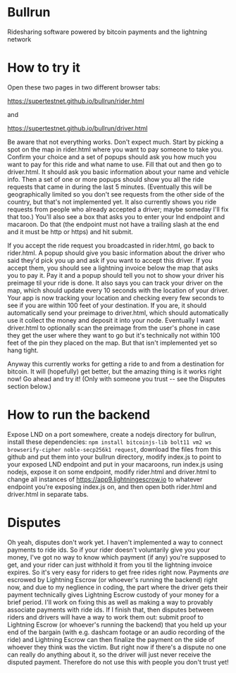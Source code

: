 # Bullrun
Ridesharing software powered by bitcoin payments and the lightning network

# How to try it

Open these two pages in two different browser tabs:

https://supertestnet.github.io/bullrun/rider.html

and

https://supertestnet.github.io/bullrun/driver.html

Be aware that not everything works. Don't expect much. Start by picking a spot on the map in rider.html where you want to pay someone to take you. Confirm your choice and a set of popups should ask you how much you want to pay for this ride and what name to use. Fill that out and then go to driver.html. It should ask you basic information about your name and vehicle info. Then a set of one or more popups should show you all the ride requests that came in during the last 5 minutes. (Eventually this will be geographically limited so you don't see requests from the other side of the country, but that's not implemented yet. It also currently shows you ride requests from people who already accepted a driver; maybe someday I'll fix that too.) You'll also see a box that asks you to enter your lnd endpoint and macaroon. Do that (the endpoint must not have a trailing slash at the end and it must be http or https) and hit submit.

If you accept the ride request you broadcasted in rider.html, go back to rider.html. A popup should give you basic information about the driver who said they'd pick you up and ask if you want to accept this driver. If you accept them, you should see a lightning invoice below the map that asks you to pay it. Pay it and a popup should tell you not to show your driver his preimage til your ride is done. It also says you can track your driver on the map, which should update every 10 seconds with the location of your driver. Your app is now tracking your location and checking every few seconds to see if you are within 100 feet of your destination. If you are, it should automatically send your preimage to driver.html, which should automatically use it collect the money and deposit it into your node. Eventually I want driver.html to optionally scan the preimage from the user's phone in case they get the user where they want to go but it's technically not within 100 feet of the pin they placed on the map. But that isn't implemented yet so hang tight.

Anyway this currently works for getting a ride to and from a destination for bitcoin. It will (hopefully) get better, but the amazing thing is it works right now! Go ahead and try it! (Only with someone you trust -- see the Disputes section below.)

# How to run the backend

Expose LND on a port somewhere, create a nodejs directory for bullrun, install these dependencies: `npm install bitcoinjs-lib bolt11 vm2 ws browserify-cipher noble-secp256k1 request`, download the files from this github and put them into your bullrun directory, modify index.js to point to your exposed LND endpoint and put in your macaroons, run index.js using nodejs, expose it on some endpoint, modify rider.html and driver.html to change all instances of https://app9.lightningescrow.io to whatever endpoint you're exposing index.js on, and then open both rider.html and driver.html in separate tabs.

# Disputes

Oh yeah, disputes don't work yet. I haven't implemented a way to connect payments to ride ids. So if your rider doesn't voluntarily give you your money, I've got no way to know which payment (if any) you're supposed to get, and your rider can just withhold it from you til the lightning invoice expires. So it's very easy for riders to get free rides right now. Payments *are* escrowed by Lightning Escrow (or whoever's running the backend) right now, and due to my neglience in coding, the part where the driver gets their payment technically gives Lightning Escrow custody of your money for a brief period. I'll work on fixing this as well as making a way to provably associate payments with ride ids. If I finish that, then disputes between riders and drivers will have a way to work them out: submit proof to Lightning Escrow (or whoever's running the backend) that you held up your end of the bargain (with e.g. dashcam footage or an audio recording of the ride) and Lightning Escrow can then finalize the payment on the side of whoever they think was the victim. But right now if there's a dispute no one can really do anything about it, so the driver will just never receive the disputed payment. Therefore do not use this with people you don't trust yet!
